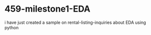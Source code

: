 # 459-milestone1-EDA
i have just created a sample on rental-listing-inquiries about EDA using python

